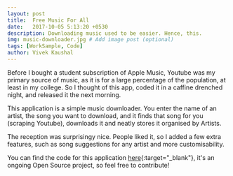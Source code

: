 ```yaml
---
layout: post
title:  Free Music For All
date:   2017-10-05 5:13:20 +0530
description: Downloading music used to be easier. Hence, this.
img: music-downloader.jpg # Add image post (optional)
tags: [WorkSample, Code]
author: Vivek Kaushal
---
```

Before I bought a student subscription of Apple Music, Youtube was my primary source of music, as it is for a large percentage of the population, at least in my college. So I thought of this app, coded it in a caffine drenched night, and released it the next morning.

This application is a simple music downloader. You enter the name of an artist, the song you want to download, and it finds that song for you (scraping Youtube), downloads it and neatly stores it organised by Artists.

The reception was surprisingy nice. People liked it, so I added a few extra features, such as song suggestions for any artist and more customisability.

You can find the code for this application [here][github-music-downloader]{:target="_blank"}, it's an ongoing Open Source project, so feel free to contribute!

[github-music-downloader]: https://github.com/kaushalvivek/Music-Downloader
